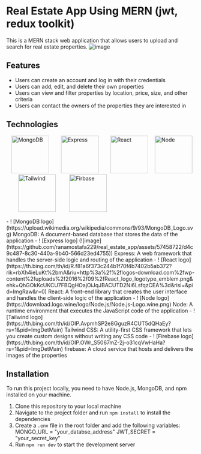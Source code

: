 
# Real Estate App Using MERN (jwt, redux toolkit)

This is a MERN stack web application that allows users to upload and search for real estate properties.
![image](https://github.com/ranamostafa229/real_estate_app/assets/57458722/d4c9c487-8c30-440a-9b40-566d23ed4755)
## Features

- Users can create an account and log in with their credentials
- Users can add, edit, and delete their own properties
- Users can view and filter properties by location, price, size, and other criteria
- Users can contact the owners of the properties they are interested in

## Technologies
<p align="left">
  &emsp;<img src="https://upload.wikimedia.org/wikipedia/commons/9/93/MongoDB_Logo.svg" alt="MongoDB" width="100" height="100"/>&emsp;&emsp;
  <img src="https://github.com/ranamostafa229/real_estate_app/assets/57458722/d4c9c487-8c30-440a-9b40-566d23ed4755" alt="Express" width="100" height="100"/>&emsp;&emsp;
  <img src="https://cdn.freebiesupply.com/logos/large/2x/react-logo-png-transparent.png" alt="React" width="100" height="100" />&emsp;
  <img src="https://download.logo.wine/logo/Node.js/Node.js-Logo.wine.png" alt="Node" width="100" height="100" />&emsp;&emsp;
  <img src="https://www.sotatek.com/wp-content/uploads/2021/04/Tailwinds-CSS-768x769.png" alt="Tailwind" width="100" height="100" />
  &emsp;&emsp;
  <img src="https://th.bing.com/th/id/R.6e54c791dc8bd9e8ec9cc09a3cb9e30f?rik=WZ6GV2j%2bNRuA8A&pid=ImgRaw&r=0&sres=1&sresct=1" alt="Firbase" width="100" height="100" />
</p>
- ! [MongoDB logo] (https://upload.wikimedia.org/wikipedia/commons/9/93/MongoDB_Logo.svg) MongoDB: A document-based database that stores the data of the application
- ! [Express logo] (![image](https://github.com/ranamostafa229/real_estate_app/assets/57458722/d4c9c487-8c30-440a-9b40-566d23ed4755)) Express: A web framework that handles the server-side logic and routing of the application
- ! [React logo] (https://th.bing.com/th/id/R.f81a6f373c244b1f70f4b7402b5ab372?rik=rbXh4ieLuKt%2bmA&riu=http%3a%2f%2flogos-download.com%2fwp-content%2fuploads%2f2016%2f09%2fReact_logo_logotype_emblem.png&ehk=QhGOkKcUKCU7FBQgHOajOiJqJBACUTD2Ni6LsfqzCEA%3d&risl=&pid=ImgRaw&r=0) React: A front-end library that creates the user interface and handles the client-side logic of the application
- ! [Node logo] (https://download.logo.wine/logo/Node.js/Node.js-Logo.wine.png) Node: A runtime environment that executes the JavaScript code of the application
- ! [Tailwind logo] (https://th.bing.com/th/id/OIP.AvpmhSP2e8GguzR4CUT5dQHaEy?rs=1&pid=ImgDetMain) Tailwind CSS: A utility-first CSS framework that lets you create custom designs without writing any CSS code
- ! [Firebase logo] (https://th.bing.com/th/id/OIP.OWr_S5067mZ-2j-o31cqVwHaHa?rs=1&pid=ImgDetMain) firebase: A cloud service that hosts and delivers the images of the properties

## Installation

To run this project locally, you need to have Node.js, MongoDB, and npm installed on your machine.

1. Clone this repository to your local machine
2. Navigate to the project folder and run `npm install` to install the dependencies
3. Create a `.env` file in the root folder and add the following variables:
MONGO_URL = "your_databse_address"
JWT_SECRET = "your_secret_key"
4. Run `npm run dev` to start the development server
